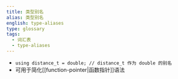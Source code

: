```yaml
---
title: 类型别名
alias: 类型别名
english: type-aliases
type: glossary
tags:
  - 词汇表
  - type-aliases
---
```


- `using distance_t = double; // distance_t 作为 double 的别名`
- 可用于简化[[function-pointer|函数指针]]语法
